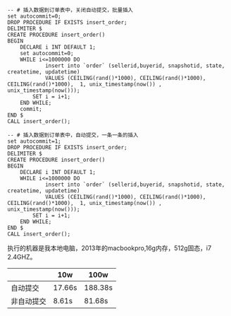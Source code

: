 ```
-- # 插入数据到订单表中，关闭自动提交，批量插入
set autocommit=0;
DROP PROCEDURE IF EXISTS insert_order;
DELIMITER $
CREATE PROCEDURE insert_order()
BEGIN
    DECLARE i INT DEFAULT 1;
    set autocommit=0;
    WHILE i<=1000000 DO
            insert into `order` (sellerid,buyerid, snapshotid, state, createtime, updatetime)
            VALUES (CEILING(rand()*1000), CEILING(rand()*1000), CEILING(rand()*1000),  1, unix_timestamp(now()) , unix_timestamp(now()));
        SET i = i+1;
    END WHILE;
    commit;
END $
CALL insert_order();

-- # 插入数据到订单表中，自动提交，一条一条的插入
set autocommit=1;
DROP PROCEDURE IF EXISTS insert_order;
DELIMITER $
CREATE PROCEDURE insert_order()
BEGIN
    DECLARE i INT DEFAULT 1;
    WHILE i<=1000000 DO
            insert into `order` (sellerid,buyerid, snapshotid, state, createtime, updatetime)
            VALUES (CEILING(rand()*1000), CEILING(rand()*1000), CEILING(rand()*1000),  1, unix_timestamp(now()) , unix_timestamp(now()));
        SET i = i+1;
    END WHILE;
END $
CALL insert_order();
```

执行的机器是我本地电脑，2013年的macbookpro,16g内存，512g固态，i7 2.4GHZ。


|            | 10w    | 100w    |
| ---------- | ------ | ------- |
| 自动提交   | 17.66s | 188.38s |
| 非自动提交 | 8.61s  | 81.68s  |

